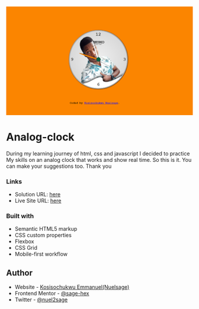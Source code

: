 
![Design preview for Analog Clock](./images/screenshot.PNG)

# Analog-clock

During my learning journey of html, css and javascript I decided to practice My skills on an analog clock that works and show
real time. So this is it. You can make your suggestions too. Thank you

### Links

- Solution URL: [here](https://github.com/Sage-hex/Qr-code-component)
- Live Site URL: [here](https://nuelsage-qr-code-component.netlify.app/)

### Built with

- Semantic HTML5 markup
- CSS custom properties
- Flexbox
- CSS Grid
- Mobile-first workflow

## Author

- Website - [Kosisochukwu Emmanuel(Nuelsage)](https://www.twitter.com/nuel2sage)
- Frontend Mentor - [@sage-hex](https://www.frontendmentor.io/profile/sage-hex)
- Twitter - [@nuel2sage](https://www.twitter.com/nuelsage)
